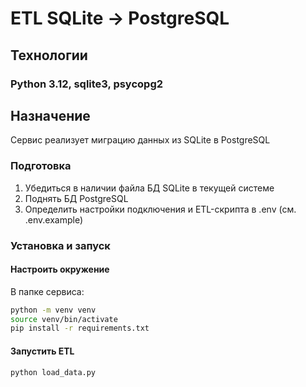 # ETL SQLite -> PostgreSQL

## Технологии
### Python 3.12, sqlite3, psycopg2

## Назначение
Сервис реализует миграцию данных из SQLite в PostgreSQL


### Подготовка
1. Убедиться в наличии файла БД SQLite в текущей системе
1. Поднять БД PostgreSQL 
2. Определить настройки подключения и ETL-скрипта в .env (см. .env.example)

### Установка и запуск
#### Настроить окружение
В папке сервиса:
```bash
python -m venv venv
source venv/bin/activate
pip install -r requirements.txt
```

#### Запустить ETL
```bash
python load_data.py
```
